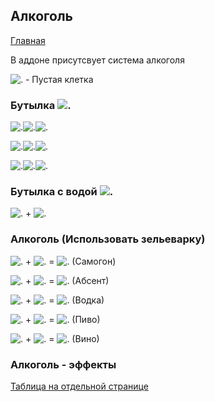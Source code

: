 ## Алкоголь

[Главная](https://nyako.icu/Minecraft-Behavior-MW/)

В аддоне присутсвует система алкоголя

![.](https://nyako.icu/Minecraft-Behavior-MW/imgs/blocks/structure_air.png) - Пустая клетка

### Бутылка ![.](https://nyako.icu/Minecraft-Behavior-MW/imgs/items/alko/mw_alko_bottle.png)

![.](https://nyako.icu/Minecraft-Behavior-MW/imgs/blocks/glass.png)![.](https://nyako.icu/Minecraft-Behavior-MW/imgs/blocks/structure_air.png)![.](https://nyako.icu/Minecraft-Behavior-MW/imgs/blocks/glass.png)

![.](https://nyako.icu/Minecraft-Behavior-MW/imgs/blocks/glass.png)![.](https://nyako.icu/Minecraft-Behavior-MW/imgs/blocks/structure_air.png)![.](https://nyako.icu/Minecraft-Behavior-MW/imgs/blocks/glass.png)

![.](https://nyako.icu/Minecraft-Behavior-MW/imgs/blocks/glass.png)![.](https://nyako.icu/Minecraft-Behavior-MW/imgs/blocks/glass.png)![.](https://nyako.icu/Minecraft-Behavior-MW/imgs/blocks/glass.png)

### Бутылка с водой ![.](https://nyako.icu/Minecraft-Behavior-MW/imgs/items/alko/mw_alko_bottle_water.png)

![.](https://nyako.icu/Minecraft-Behavior-MW/imgs/items/alko/mw_alko_bottle.png) + ![.](https://nyako.icu/Minecraft-Behavior-MW/imgs/items/potion_bottle_drinkable.png)

### Алкоголь (Использовать зельеварку)

![.](https://nyako.icu/Minecraft-Behavior-MW/imgs/items/alko/mw_alko_bottle_water.png) + ![.](https://nyako.icu/Minecraft-Behavior-MW/imgs/items/sugar.png) = ![.](https://nyako.icu/Minecraft-Behavior-MW/imgs/items/alko/mw_alko_alcohol.png) (Самогон)

![.](https://nyako.icu/Minecraft-Behavior-MW/imgs/items/alko/mw_alko_alcohol.png) + ![.](https://nyako.icu/Minecraft-Behavior-MW/imgs/items/potato_poisonous.png) = ![.](https://nyako.icu/Minecraft-Behavior-MW/imgs/items/alko/mw_alko_absent.png) (Абсент)

![.](https://nyako.icu/Minecraft-Behavior-MW/imgs/items/alko/mw_alko_alcohol.png) + ![.](https://nyako.icu/Minecraft-Behavior-MW/imgs/items/coal.png) = ![.](https://nyako.icu/Minecraft-Behavior-MW/imgs/items/alko/mw_alko_vodka.png) (Водка)

![.](https://nyako.icu/Minecraft-Behavior-MW/imgs/items/alko/mw_alko_bottle_water.png) + ![.](https://nyako.icu/Minecraft-Behavior-MW/imgs/items/wheat.png) = ![.](https://nyako.icu/Minecraft-Behavior-MW/imgs/items/alko/mw_alko_beer.png) (Пиво)

![.](https://nyako.icu/Minecraft-Behavior-MW/imgs/items/alko/mw_alko_bottle_water.png) + ![.](https://nyako.icu/Minecraft-Behavior-MW/imgs/items/sweet_berries.png) = ![.](https://nyako.icu/Minecraft-Behavior-MW/imgs/items/alko/mw_alko_vine.png) (Вино)

### Алкоголь - эффекты

[Таблица на отдельной странице](https://nyako.icu/Minecraft-Behavior-MW/alkoef)
